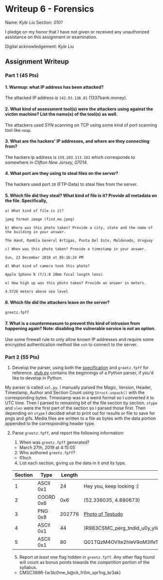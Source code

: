 # Writeup 6 - Forensics

Name: *Kyle Liu*
Section: *0101*

I pledge on my honor that I have not given or received any unauthorized assistance on this assignment or examination.

Digital acknowledgement: *Kyle Liu*

## Assignment Writeup

### Part 1 (45 Pts)

#### 1. Warmup: what IP address has been attacked?

The attacked IP address is ```142.93.136.81``` (1337bank.money).

#### 2. What kind of assessment tool(s) were the attackers using against the victim machine? List the name(s) of the tool(s) as well.

The attackers used SYN scanning on TCP using some kind of port scanning tool like ```nmap```.

#### 3. What are the hackers' IP addresses, and where are they connecting from?

The hackers ip address is ```159.203.113.181``` which corresponds to somewhere in *Clifton New Jersey, 07014*.

#### 4. What port are they using to steal files on the server?

The hackers used port ```20``` (FTP-Data) to steal files from the server.

#### 5. Which file did they steal? What kind of file is it? Provide all metadata on the file. Specifically,

    a) What kind of file is it?

    jpeg format image (find_me.jpeg)

    b) Where was this photo taken? Provide a city, state and the name of the building in your answer.

    The Hand, Rambla General Artigas, Punta Del Este, Maldonado, Uruguay

    c) When was this photo taken? Provide a timestamp in your answer.

    Sun, 23 December 2018 at 05:16:24 PM

    d) What kind of camera took this photo?

    Apple Iphone 8 (f/1.8 28mm focal length lens)

    e) How high up was this photo taken? Provide an answer in meters.

    4.5726 meters above sea level

#### 6. Which file did the attackers leave on the server?

```greetz.fpff```

#### 7. What is a countermeasure to prevent this kind of intrusion from happening again? Note: disabling the vulnerable service is *not* an option.

Use some firewall rule to only allow known IP addresses and require some encrypted authentication method like ```ssh``` to connect to the server.

### Part 2 (55 Pts)

1. Develop the parser, using both the
[specification](fpff-spec.md) and
`greetz.fpff` for reference. [stub.py](stub.py) contains the beginnings of a Python parser, if
you'd like to develop in Python.

My parser is called ```sol.py```. I manually parsed the Magic, Version, Header, Timestamp, Author and Section Count using ```Struct.unpack()``` with the corresponding bytes. Timestamp was in a weird format so I converted it to UTC time. Then I parsed to remaining bit of the file section by section. ```stype``` and ```slen``` were the first part of the section so I parsed those first. Then depending on ```stype``` I decided what to print out for results or file to save for pngs and gifs. Media files are written to a file as bytes with the data portion appended to the corresponding header type.

2. Parse `greetz.fpff`, and report the following information:
    1. When was `greetz.fpff` generated?

    - March 27th, 2019 at 4:15:05

    2. Who authored `greetz.fpff`?

    - fl1nch

    4. List each section, giving us the data in it *and* its type.

    | Section | Type | Length | Value |
    |---|---|---|---|
    | 1 | ASCII 0x1 | 24 | Hey you, keep looking :) |
    | 2 | COORD 0x6 | 0x6 | (52.336035, 4.880673) |
    | 3 | PNG 0x8 | 202776 | [Photo of Testudo](newPic.png) |
    | 4 | ASCII 0x1 | 44 | }R983CSMC_perg_tndid_u0y_yllufep0h{-R983CSMC |
    | 5 | ASCII 0x1 | 80 | Q01TQzM4OVIte2hleV9oM3lfeTBVX3lvdV9JX2RvbnRfbGlrZV95b3VyX2Jhc2U2NF9lbmNvZGluZ30= |

    5. Report *at least* one flag hidden in `greetz.fpff`. Any other flag found will count as bonus points towards the *competition* portion of the syllabus.

    - CMSC389R-{w3lc0me_b@ck_fr0m_spr1ng_br3ak}